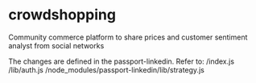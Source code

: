 # crowdshopping
Community commerce platform to share prices and customer sentiment analyst from social networks

The changes are defined in the passport-linkedin.
Refer to:
/index.js
/lib/auth.js
/node_modules/passport-linkedin/lib/strategy.js
